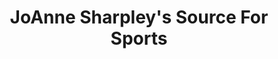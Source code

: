 ---
title: "JoAnne Sharpley's Source For Sports"
url: /haliburton/joanne-sharpleys-source-for-sports/
shop: sports
---